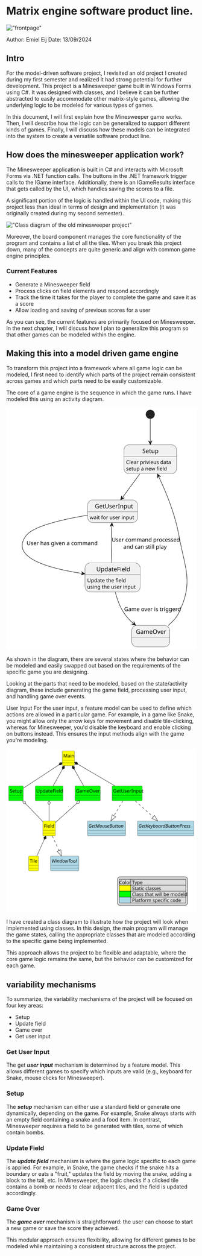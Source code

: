 # Matrix engine software product line.

!["frontpage"](./MineSweeperScreenshot.PNG)

Author: Emiel Eij
Date: 13/09/2024
<div style="page-break-after: always;"></div>

## Intro

For the model-driven software project, I revisited an old project I created during my first semester and realized it had strong potential for further development. This project is a Minesweeper game built in Windows Forms using C#. It was designed with classes, and I believe it can be further abstracted to easily accommodate other matrix-style games, allowing the underlying logic to be modeled for various types of games.

In this document, I will first explain how the Minesweeper game works. Then, I will describe how the logic can be generalized to support different kinds of games. Finally, I will discuss how these models can be integrated into the system to create a versatile software product line.

<div style="page-break-after: always;"></div>

## How does the minesweeper application work?

The Minesweeper application is built in C# and interacts with Microsoft Forms via .NET function calls. The buttons in the .NET framework trigger calls to the IGame interface. Additionally, there is an IGameResults interface that gets called by the UI, which handles saving the scores to a file.

A significant portion of the logic is handled within the UI code, making this project less than ideal in terms of design and implementation (it was originally created during my second semester).

!["Class diagram of the old minesweeper project"](./MineSweeperClassDiagram.png)

Moreover, the board component manages the core functionality of the program and contains a list of all the tiles. When you break this project down, many of the concepts are quite generic and align with common game engine principles.

### Current Features

* Generate a Minesweeper field
* Process clicks on field elements and respond accordingly
* Track the time it takes for the player to complete the game and save it as a score
* Allow loading and saving of previous scores for a user

As you can see, the current features are primarily focused on Minesweeper. In the next chapter, I will discuss how I plan to generalize this program so that other games can be modeled within the engine.

<div style="page-break-after: always;"></div>

## Making this into a model driven game engine

To transform this project into a framework where all game logic can be modeled, I first need to identify which parts of the project remain consistent across games and which parts need to be easily customizable.

The core of a game engine is the sequence in which the game runs. I have modeled this using an activity diagram.

!["Activity diagram of the game engine"](./MatrixEngine/GenericGameEngineMainStates.svg)

As shown in the diagram, there are several states where the behavior can be modeled and easily swapped out based on the requirements of the specific game you are designing.

Looking at the parts that need to be modeled, based on the state/activity diagram, these include generating the game field, processing user input, and handling game over events.

User Input
For the user input, a feature model can be used to define which actions are allowed in a particular game. For example, in a game like Snake, you might allow only the arrow keys for movement and disable tile-clicking, whereas for Minesweeper, you'd disable the keyboard and enable clicking on buttons instead. This ensures the input methods align with the game you're modeling.

!["class diagram of the engine"](./MatrixEngine/GenericGameEngineClasses.svg)

I have created a class diagram to illustrate how the project will look when implemented using classes. In this design, the main program will manage the game states, calling the appropriate classes that are modeled according to the specific game being implemented.

This approach allows the project to be flexible and adaptable, where the core game logic remains the same, but the behavior can be customized for each game.

## variability mechanisms

To summarize, the variability mechanisms of the project will be focused on four key areas:
* Setup
* Update field
* Game over
* Get user input

### Get User Input

The get ***user input*** mechanism is determined by a feature model. This allows different games to specify which inputs are valid (e.g., keyboard for Snake, mouse clicks for Minesweeper).

### Setup

The ***setup*** mechanism can either use a standard field or generate one dynamically, depending on the game. For example, Snake always starts with an empty field containing a snake and a food item. In contrast, Minesweeper requires a field to be generated with tiles, some of which contain bombs.

### Update Field

The ***update field*** mechanism is where the game logic specific to each game is applied. For example, in Snake, the game checks if the snake hits a boundary or eats a "fruit," updates the field by moving the snake, adding a block to the tail, etc. In Minesweeper, the logic checks if a clicked tile contains a bomb or needs to clear adjacent tiles, and the field is updated accordingly.

### Game Over

The ***game over*** mechanism is straightforward: the user can choose to start a new game or save the score they achieved.

This modular approach ensures flexibility, allowing for different games to be modeled while maintaining a consistent structure across the project.

